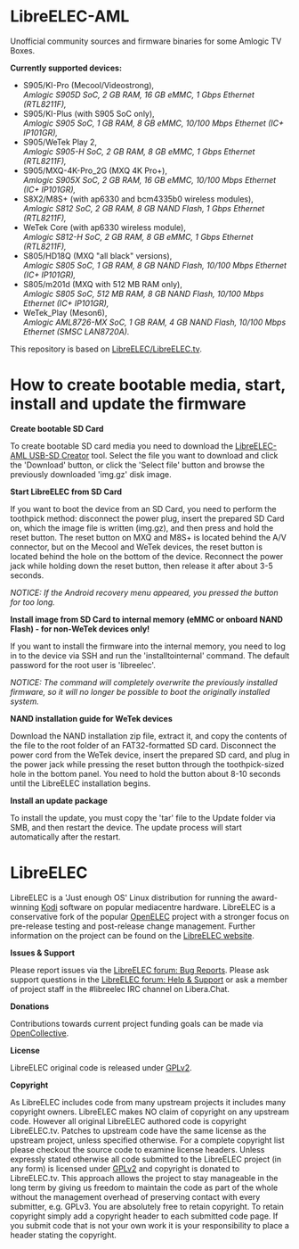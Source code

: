 # LibreELEC-AML

Unofficial community sources and firmware binaries for some Amlogic TV Boxes.

**Currently supported devices:**

- S905/KI-Pro (Mecool/Videostrong),<br />
*Amlogic S905D SoC, 2 GB RAM, 16 GB eMMC, 1 Gbps Ethernet (RTL8211F),*
- S905/KI-Plus (with S905 SoC only),<br />
*Amlogic S905 SoC, 1 GB RAM, 8 GB eMMC, 10/100 Mbps Ethernet (IC+ IP101GR),*
- S905/WeTek Play 2,<br />
*Amlogic S905-H SoC, 2 GB RAM, 8 GB eMMC, 1 Gbps Ethernet (RTL8211F),*
- S905/MXQ-4K-Pro_2G (MXQ 4K Pro+),<br />
*Amlogic S905X SoC, 2 GB RAM, 16 GB eMMC, 10/100 Mbps Ethernet (IC+ IP101GR),*
- S8X2/M8S+ (with ap6330 and bcm4335b0 wireless modules),<br />
*Amlogic S812 SoC, 2 GB RAM, 8 GB NAND Flash, 1 Gbps Ethernet (RTL8211F),*
- WeTek Core (with ap6330 wireless module),<br />
*Amlogic S812-H SoC, 2 GB RAM, 8 GB eMMC, 1 Gbps Ethernet (RTL8211F),*
- S805/HD18Q (MXQ "all black" versions),<br />
*Amlogic S805 SoC, 1 GB RAM, 8 GB NAND Flash, 10/100 Mbps Ethernet (IC+ IP101GR),*
- S805/m201d (MXQ with 512 MB RAM only),<br />
*Amlogic S805 SoC, 512 MB RAM, 8 GB NAND Flash, 10/100 Mbps Ethernet (IC+ IP101GR),*
- WeTek_Play (Meson6),<br />
*Amlogic AML8726-MX SoC, 1 GB RAM, 4 GB NAND Flash, 10/100 Mbps Ethernet (SMSC LAN8720A).*

This repository is based on [LibreELEC/LibreELEC.tv](https://github.com/LibreELEC/LibreELEC.tv).

# How to create bootable media, start, install and update the firmware

**Create bootable SD Card**

To create bootable SD card media you need to download the [LibreELEC-AML USB-SD Creator](https://github.com/dtechsrv/usb-sd-creator/releases) tool. Select the file you want to download and click the 'Download' button, or click the 'Select file' button and browse the previously downloaded 'img.gz' disk image.

**Start LibreELEC from SD Card**

If you want to boot the device from an SD Card, you need to perform the toothpick method: disconnect the power plug, insert the prepared SD Card on, which the image file is written (img.gz), and then press and hold the reset button. The reset button on MXQ and M8S+ is located behind the A/V connector, but on the Mecool and WeTek devices, the reset button is located behind the hole on the bottom of the device. Reconnect the power jack while holding down the reset button, then release it after about 3-5 seconds.

*NOTICE: If the Android recovery menu appeared, you pressed the button for too long.*

**Install image from SD Card to internal memory (eMMC or onboard NAND Flash) - for non-WeTek devices only!**

If you want to install the firmware into the internal memory, you need to log in to the device via SSH and run the 'installtointernal' command. The default password for the root user is 'libreelec'.

*NOTICE: The command will completely overwrite the previously installed firmware, so it will no longer be possible to boot the originally installed system.*

**NAND installation guide for WeTek devices**

Download the NAND installation zip file, extract it, and copy the contents of the file to the root folder of an FAT32-formatted SD card. Disconnect the power cord from the WeTek device, insert the prepared SD card, and plug in the power jack while pressing the reset button through the toothpick-sized hole in the bottom panel. You need to hold the button about 8-10 seconds until the LibreELEC installation begins.

**Install an update package**

To install the update, you must copy the 'tar' file to the Update folder via SMB, and then restart the device. The update process will start automatically after the restart.

# LibreELEC

LibreELEC is a 'Just enough OS' Linux distribution for running the award-winning [Kodi](https://kodi.tv) software on popular mediacentre hardware. LibreELEC is a conservative fork of the popular [OpenELEC](http://openelec.tv) project with a stronger focus on pre-release testing and post-release change management. Further information on the project can be found on the [LibreELEC website](https://libreelec.tv).

**Issues & Support**

Please report issues via the [LibreELEC forum: Bug Reports](https://forum.libreelec.tv/forum-35.html). Please ask support questions in the [LibreELEC forum: Help & Support](https://forum.libreelec.tv/forum-3.html) or ask a member of project staff in the #libreelec IRC channel on Libera.Chat.

**Donations**

Contributions towards current project funding goals can be made via [OpenCollective](https://opencollective.com/libreelec/donate).

**License**

LibreELEC original code is released under [GPLv2](https://www.gnu.org/licenses/gpl-2.0.html).

**Copyright**

As LibreELEC includes code from many upstream projects it includes many copyright owners. LibreELEC makes NO claim of copyright on any upstream code. However all original LibreELEC authored code is copyright LibreELEC.tv. Patches to upstream code have the same license as the upstream project, unless specified otherwise. For a complete copyright list please checkout the source code to examine license headers. Unless expressly stated otherwise all code submitted to the LibreELEC project (in any form) is licensed under [GPLv2](https://www.gnu.org/licenses/gpl-2.0.html) and copyright is donated to LibreELEC.tv. This approach allows the project to stay manageable in the long term by giving us freedom to maintain the code as part of the whole without the management overhead of preserving contact with every submitter, e.g. GPLv3. You are absolutely free to retain copyright. To retain copyright simply add a copyright header to each submitted code page. If you submit code that is not your own work it is your responsibility to place a header stating the copyright.
